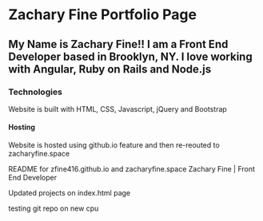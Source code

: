

<h1><a href="www.zacharyfine.space"></a>Zachary Fine Portfolio Page</h1>

<h2>My Name is Zachary Fine!! I am a Front End Developer based in Brooklyn, NY. I love working with Angular, Ruby on Rails and Node.js</h2>
<h3>Technologies</h3>

<p>Website is built with HTML, CSS, Javascript, jQuery and Bootstrap</p>

<h4>Hosting</h4>
<p>Website is hosted using github.io feature and then re-reouted to zacharyfine.space</p>

README for zfine416.github.io and zacharyfine.space
Zachary Fine | Front End Developer

Updated projects on index.html page

testing git repo on new cpu


